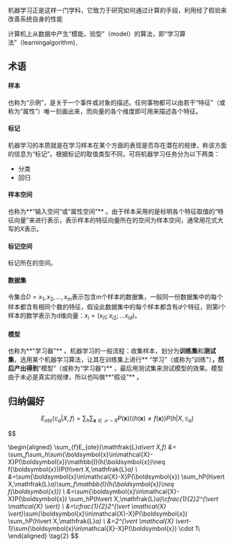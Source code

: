 机器学习正是这样一门学科，它致力于研究如何通过计算的手段，利用经了假验来改善系统自身的性能

计算机上从数据中产生“模能，验型”（model）的算法，即“学习算法”（learningalgorithm)．


## 术语

#### **样本**

也称为“示例”，是关于一个事件或对象的描述。任何事物都可以由若干“特征”（或称为“属性”）唯一刻画出来，而向量的各个维度即可用来描述各个特征。

#### **标记**

机器学习的本质就是在学习样本在某个方面的表现是否存在潜在的规律，称该方面的信息为“标记”。根据标记的取值类型不同，可将机器学习任务分为以下两类：

- 分类
- 回归

#### **样本空间**

也称为**“输入空间”或“属性空间”** 。由于样本采用的是标明各个特征取值的“特征向量”来进行表示，表示样本的特征向量所在的空间为样本空间，通常用花式大写的$\mathit{X}$表示。

#### **标记空间**

标记所在的空间。

#### **数据集**

令集合$D={x_1,x_2,\dots,x_m}$表示包含$m$个样本的数据集，一般同一份数据集中的每个样本都含有相同个数的特征，假设此数据集中的每个样本都含有$d$个特征，则第$i$个样本的数学表示为d维向量：$x_i=(x_{i1};x_{i2};\dots x_{id})$。

#### **模型**

也称为**"学习器"** 。机器学习的一般流程：收集样本，划分为**训练集**和**测试集**，选用某个机器学习算法，让其在训练集上进行** “学习”（或称为“训练”）**，然后产出得到**“模型”（或称为“学习器")** ，最后用测试集来测试模型的效果。模型由于未必是真实的规律，所以也叫做**“假设”** 。





## 归纳偏好



$$
E_{o t e}\left(\mathfrak{L}_{a} | X, f\right)=\sum_{h} \sum_{\boldsymbol{x} \in \mathcal{X}-X} P(\boldsymbol{x}) \mathbb{I}(h(\boldsymbol{x}) \neq f(\boldsymbol{x})) P\left(h | X, \mathfrak{L}_{a}\right)
\tag{1}
$$

$$

\begin{aligned}
\sum_{f}E_{ote}(\mathfrak{L}_a\vert X,f) &= \sum_f\sum_h\sum_{\boldsymbol{x}\in\mathcal{X}-X}P(\boldsymbol{x})\mathbb{I}(h(\boldsymbol{x})\neq f(\boldsymbol{x}))P(h\vert X,\mathfrak{L}_a) \\
&=\sum_{\boldsymbol{x}\in\mathcal{X}-X}P(\boldsymbol{x}) \sum_hP(h\vert X,\mathfrak{L}_a)\sum_f\mathbb{I}(h(\boldsymbol{x})\neq f(\boldsymbol{x})) \\
&=\sum_{\boldsymbol{x}\in\mathcal{X}-X}P(\boldsymbol{x}) \sum_hP(h\vert X,\mathfrak{L}_a)\cfrac{1}{2}2^{\vert \mathcal{X} \vert} \\
&=\cfrac{1}{2}2^{\vert \mathcal{X} \vert}\sum_{\boldsymbol{x}\in\mathcal{X}-X}P(\boldsymbol{x}) \sum_hP(h\vert X,\mathfrak{L}_a) \\
&=2^{\vert \mathcal{X} \vert-1}\sum_{\boldsymbol{x}\in\mathcal{X}-X}P(\boldsymbol{x}) \cdot 1\\
\end{aligned}
\tag{2}
$$